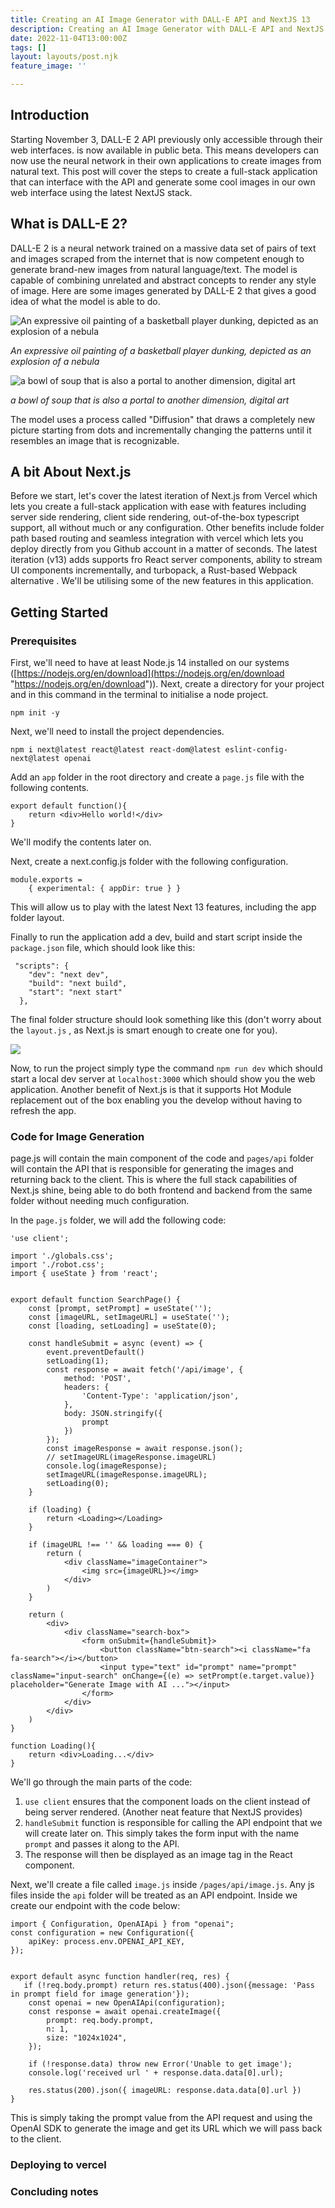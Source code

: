 ```yaml
---
title: Creating an AI Image Generator with DALL-E API and NextJS 13
description: Creating an AI Image Generator with DALL-E API and NextJS 13
date: 2022-11-04T13:00:00Z
tags: []
layout: layouts/post.njk
feature_image: ''

---
```

## Introduction

Starting November 3, DALL-E 2 API previously only accessible through their web interfaces. is now available in public beta. This means developers can now use the neural network in their own applications to create images from natural text. This post will cover the steps to create a full-stack application that can interface with the API and generate some cool images in our own web interface using the latest NextJS stack.

## What is DALL-E 2?

DALL-E 2 is a neural network trained on a massive data set of pairs of text and images scraped from the internet that is now competent enough to generate brand-new images from natural language/text. The model is capable of combining unrelated and abstract concepts to render any style of image. Here are some images generated by DALL-E 2 that gives a good idea of what the model is able to do.

![An expressive oil painting of a basketball player dunking, depicted as an explosion of a nebula](/img/dall-e-2022-11-05-17-13-36-an-expressive-oil-painting-of-a-basketball-player-dunking-depicted-as-an-explosion-of-a-nebula.png "An expressive oil painting of a basketball player dunking, depicted as an explosion of a nebula")

_An expressive oil painting of a basketball player dunking, depicted as an explosion of a nebula_

![a bowl of soup that is also a portal to another dimension, digital art](/img/dall-e-2022-11-05-17-15-39-a-bowl-of-soup-that-is-also-a-portal-to-another-dimension-digital-art.png "a bowl of soup that is also a portal to another dimension, digital art")

_a bowl of soup that is also a portal to another dimension, digital art_

The model uses a process called "Diffusion" that draws a completely new picture starting from dots and incrementally changing the patterns until it resembles an image that is recognizable.

## A bit About Next.js

Before we start, let's cover the latest iteration of Next.js from Vercel which lets you create a full-stack application with ease with features including server side rendering, client side rendering, out-of-the-box typescript support, all without much or any configuration. Other benefits include folder path based routing and seamless integration with vercel which lets you deploy directly from you Github account in a matter of seconds. The latest iteration (v13) adds supports fro React server components, ability to stream UI components incrementally, and turbopack, a Rust-based Webpack alternative . We'll be utilising some of the new features in this application.

## Getting Started

### Prerequisites

First, we'll need to have at least Node.js 14 installed on our systems ([https://nodejs.org/en/download](https://nodejs.org/en/download "https://nodejs.org/en/download")). Next, create a directory for your project and in this command in the terminal to initialise a node project.

    npm init -y

Next, we'll need to install the project dependencies.

    npm i next@latest react@latest react-dom@latest eslint-config-next@latest openai

Add an `app` folder in the root directory and create a `page.js` file with the following contents.

    export default function(){
    	return <div>Hello world!</div>
    }

We'll modify the contents later on.

Next, create a next.config.js folder with the following configuration.

    module.exports =
        { experimental: { appDir: true } }

This will allow us to play with the latest Next 13 features, including the app folder layout.

Finally to run the application add a dev, build and start script inside the `package.json` file, which should look like this:

     "scripts": {
        "dev": "next dev",
        "build": "next build",
        "start": "next start"
      },

The final folder structure should look something like this (don't worry about the `layout.js` , as Next.js is smart enough to create one for you).

![](/img/screen-shot-2022-11-05-at-5-30-11-pm.png)

Now, to run the project simply type the command `npm run dev` which should start a local dev server at `localhost:3000` which should show you the web application. Another benefit of Next.js is that it supports Hot Module replacement out of the box enabling you the develop without having to refresh the app.

### Code for Image Generation

page.js will contain the main component of the code and `pages/api` folder will contain the API that is responsible for generating the images and returning back to the client. This is where the full stack capabilities of Next.js shine, being able to do both frontend and backend from the same folder without needing much configuration. 

In the `page.js` folder, we will add the following code:

    'use client';
    
    import './globals.css';
    import './robot.css';
    import { useState } from 'react';
    
    
    export default function SearchPage() {
        const [prompt, setPrompt] = useState('');
        const [imageURL, setImageURL] = useState('');
        const [loading, setLoading] = useState(0);
    
        const handleSubmit = async (event) => {
            event.preventDefault()
            setLoading(1);
            const response = await fetch('/api/image', {
                method: 'POST',
                headers: {
                    'Content-Type': 'application/json',
                },
                body: JSON.stringify({
                    prompt
                })
            });
            const imageResponse = await response.json();
            // setImageURL(imageResponse.imageURL)
            console.log(imageResponse);
            setImageURL(imageResponse.imageURL);
            setLoading(0);
        }
    
        if (loading) {
            return <Loading></Loading>
        }
    
        if (imageURL !== '' && loading === 0) {
            return (
                <div className="imageContainer">
                    <img src={imageURL}></img>
                </div>
            )
        }
    
        return (
            <div>
                <div className="search-box">
                    <form onSubmit={handleSubmit}>
                        <button className="btn-search"><i className="fa fa-search"></i></button>
                        <input type="text" id="prompt" name="prompt" className="input-search" onChange={(e) => setPrompt(e.target.value)} placeholder="Generate Image with AI ..."></input>
                    </form>
                </div>
            </div>
        )
    }
    
    function Loading(){
    	return <div>Loading...</div>
    }

We'll go through the main parts of the code:

1. `use client` ensures that the component loads on the client instead of being server rendered. (Another neat feature that NextJS provides)
2.  `handleSubmit` function is responsible for calling the API endpoint that we will create later on. This simply takes the form input with the name `prompt` and passes it along to the API.
3. The response will then be displayed as an image tag in the React component.

Next, we'll create a file called `image.js` inside `/pages/api/image.js`. Any js files inside the `api` folder will be treated as an API endpoint. Inside we create our endpoint with the code below:

    import { Configuration, OpenAIApi } from "openai";
    const configuration = new Configuration({
        apiKey: process.env.OPENAI_API_KEY,
    });
    
    
    export default async function handler(req, res) {
       if (!req.body.prompt) return res.status(400).json({message: 'Pass in prompt field for image generation'});
        const openai = new OpenAIApi(configuration);
        const response = await openai.createImage({
            prompt: req.body.prompt,
            n: 1,
            size: "1024x1024",
        });
    
        if (!response.data) throw new Error('Unable to get image');
        console.log('received url ' + response.data.data[0].url);
    
        res.status(200).json({ imageURL: response.data.data[0].url })
    }

This is simply taking the prompt value from the API request and using the OpenAI SDK to generate the image and get its URL which we will pass back to the client.

### Deploying to vercel

### Concluding notes